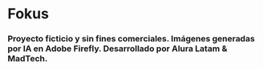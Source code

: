 # Fokus

### Proyecto ficticio y sin fines comerciales. Imágenes generadas por IA en Adobe Firefly. Desarrollado por Alura Latam & MadTech.
